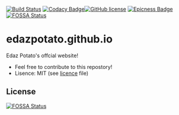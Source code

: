 [![Build Status](https://travis-ci.com/edazpotato/edazpotato.github.io.svg?branch=master)](https://travis-ci.com/edazpotato/edazpotato.github.io) [![Codacy Badge](https://api.codacy.com/project/badge/Grade/e9d6f257fadf43bd884b4435e2480ad8)](https://www.codacy.com/manual/edazpotato/edazpotato.github.io?utm_source=github.com&amp;utm_medium=referral&amp;utm_content=edazpotato/edazpotato.github.io&amp;utm_campaign=Badge_Grade)[![GitHub license](https://img.shields.io/badge/license-MIT-blue.svg)](https://github.com/edazpotato/edazpotato.github.io/blob/master/LICENSE) [![Epicness Badge](https://img.shields.io/badge/epic%3F-yes-brightgreen?logo=Coursera)](http://iamawesome.com/)
[![FOSSA Status](https://app.fossa.com/api/projects/git%2Bgithub.com%2Fedazpotato%2Fedazpotato.github.io.svg?type=shield)](https://app.fossa.com/projects/git%2Bgithub.com%2Fedazpotato%2Fedazpotato.github.io?ref=badge_shield)
# edazpotato.github.io #
Edaz Potato's offcial website!

- Feel free to contribute to this repostory!
- Lisence: MIT (see [licence](./LICENCE) file)


## License
[![FOSSA Status](https://app.fossa.com/api/projects/git%2Bgithub.com%2Fedazpotato%2Fedazpotato.github.io.svg?type=large)](https://app.fossa.com/projects/git%2Bgithub.com%2Fedazpotato%2Fedazpotato.github.io?ref=badge_large)